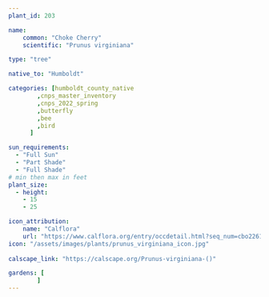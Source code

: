 ```yaml
---
plant_id: 203 

name: 
    common: "Choke Cherry"  
    scientific: "Prunus virginiana"   

type: "tree"

native_to: "Humboldt"

categories: [humboldt_county_native
        ,cnps_master_inventory
        ,cnps_2022_spring
        ,butterfly
        ,bee
        ,bird
      ]

sun_requirements:
  - "Full Sun"
  - "Part Shade"
  - "Full Shade"
# min then max in feet
plant_size:
  - height: 
    - 15 
    - 25

icon_attribution: 
    name: "Calflora"
    url: "https://www.calflora.org/entry/occdetail.html?seq_num=cbo22610"
icon: "/assets/images/plants/prunus_virginiana_icon.jpg"
 
calscape_link: "https://calscape.org/Prunus-virginiana-()"

gardens: [
        ]
---
```

